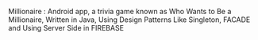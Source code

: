 Millionaire :
Android app, a trivia game known as Who Wants to Be a Millionaire, Written
in Java, Using Design Patterns Like Singleton, FACADE and Using Server
Side in FIREBASE
